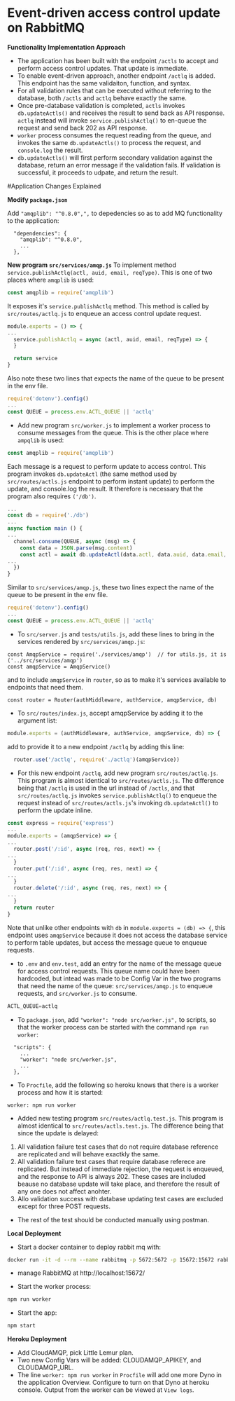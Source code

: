 # Event-driven access control update on RabbitMQ

**Functionality Implementation Approach**
- The application has been built with the endpoint `/actls` to accept and perform access control updates.  That
  update is immediate.
- To enable event-driven approach, another endpoint `/actlq` is added.  This endpoint has the same validaiton,
  function, and syntax.
- For all validation rules that can be executed without referring to the database, both `/actls` and `actlq` 
  behave exactly the same.
- Once pre-database validation is completed, `actls` invokes `db.updateActls()` and receives the result to send back
  as API response.  `actlq` instead will invoke `service.publishActlq()` to en-queue the request and send back 202 
  as API response.
- `worker` process consumes the request reading from the queue, and invokes the same `db.updateActls()` to process
  the request, and `console.log` the result.
- `db.updateActls()` will first perform secondary validation against the database, return an error message if the 
  validation fails.  If validation is successful, it proceeds to udpate, and return the result.

#Application Changes Explained

**Modify  `package.json`**

Add `"amqplib": "^0.8.0",",` to depedencies so as to add MQ functionality to the application:
```
  "dependencies": {
    "amqplib": "^0.8.0",
	...
  },
```

**New program `src/services/amqp.js`**
To implement method `service.publishActlq(actl, auid, email, reqType)`.  This is one of two places where `amqplib` is used:
```js
const amqplib = require('amqplib')
```  

It exposes it's `service.publishActlq` method.  This method is called by `src/routes/actlq.js` to enqueue an access control 
update request.
```js
module.exports = () => {
...
  service.publishActlq = async (actl, auid, email, reqType) => {
  }

  return service
}
```

Also note these two lines that expects the name of the queue to be present in the env file.
```js
require('dotenv').config()
...
const QUEUE = process.env.ACTL_QUEUE || 'actlq'
```  

- Add new program `src/worker.js` to implement a worker process to consume messages from the queue.  This is the other place 
  where `ampqlib` is used:
```js
const amqplib = require('amqplib')
```  
  Each message is a request to perform update to access control.  This program invokes `db.updateActl` (the same method used 
  by `src/routes/actls.js` endpoint to perform instant update) to perform the update, and console.log the result.  It therefore
  is necessary that the program also requires `('/db')`.
```js
...
const db = require('./db')
...
async function main () {
...
  channel.consume(QUEUE, async (msg) => {
    const data = JSON.parse(msg.content)
    const actl = await db.updateActl(data.actl, data.auid, data.email, data.reqType)
...
  })
}
```
  Similar to `src/services/amqp.js`, these two lines expect the name of the queue to be present in the env file.
```js
require('dotenv').config()
...
const QUEUE = process.env.ACTL_QUEUE || 'actlq'
```  

  
- To `src/server.js` and `tests/utils.js`, add these lines to bring in the services rendered by `src/services/amqp.js`:
```
const AmqpService = require('./services/amqp')  // for utils.js, it is ('../src/services/amqp')
const amqpService = AmqpService()
```
  and to include `amqpService` in `router`, so as to make it's services available to endpoints that need them.
```
const router = Router(authMiddleware, authService, amqpService, db)
```

- To `src/routes/index.js`, accept amqpService by adding it to the argument list:
```js
module.exports = (authMiddleware, authService, amqpService, db) => {

```
  add to provide it to a new endpoint `/actlq` by adding this line: 
```js
  router.use('/actlq', require('./actlq')(amqpService))
```

- For this new endpoint `/actlq`, add new program `src/routes/actlq.js`.  This program is almost identical to `src/routes/actls.js`. 
  The difference being that `/actlq` is used in the url instead of `/actls`, and that `src/routes/actlq.js` 
  invokes `service.publishActlq()` to enqueue the request instead of `src/routes/actls.js`'s invoking `db.updateActl()` to perform 
  the update inline.
```js
const express = require('express')
...
module.exports = (amqpService) => {
...
  router.post('/:id', async (req, res, next) => {
...
  }
  router.put('/:id', async (req, res, next) => {
...
  }
  router.delete('/:id', async (req, res, next) => {
...
  }
  return router
}
```
  Note that unlike other endpoints with `db` in `module.exports = (db) => {`, this endpoint uses `amqpService` because it does
  not access the database service to perform table updates, but access the message queue to enqueue requests.

- to `.env` and `env.test`, add an entry for the name of the message queue for access control requests.  This queue name could 
  have been hardcoded, but intead was made to be Config Var in the two programs that need the name of the queue: `src/services/amqp.js` 
  to enqueue requests, and `src/worker.js` to consume.
```js
ACTL_QUEUE=actlq
```

- To `package.json`, add `"worker": "node src/worker.js",` to scripts, so that the worker process can be started with the 
  command `npm run worker`:
```
  "scripts": {
    ...
    "worker": "node src/worker.js",
    ...
  },
```

- To `Procfile`, add the following so heroku knows that there is a worker process and how it is started:
```
worker: npm run worker
```  

- Added new testing program `src/routes/actlq.test.js`.  This program is almost identical to `src/routes/actls.test.js`.  The 
  difference being that since the update is delayed:
1. All validation failure test cases that do not require database reference are replicated and will behave exactkly the same.
2. All validation failure test cases that require database referece are replicated.  But instead of immediate rejection, 
   the request is enqueued, and the response to API is always 202.  These cases are included beause no database 
   update will take place, and therefore the result of any one does not affect anohter.
3. Allo validation success with database updating test cases are excluded except for three POST requests.
- The rest of the test should be conducted manually using postman.

**Local Deployment**
- Start a docker container to deploy rabbit mq with:
```bash
docker run -it -d --rm --name rabbitmq -p 5672:5672 -p 15672:15672 rabbitmq:3-management
```
- manage RabbitMQ at http://localhost:15672/

- Start the worker process:
```bash
npm run worker
```

- Start the app:
```bash
npm start
```

**Heroku Deployment**

- Add CloudAMQP, pick Little Lemur plan.
- Two new Config Vars will be added: CLOUDAMQP_APIKEY, and CLOUDAMQP_URL.
- The line `worker: npm run worker` in `Procfile` will add one more Dyno in the application Overview.  Configure to 
  turn on that Dyno at heroku console.  Output from the worker can be viewed at `View logs`.
